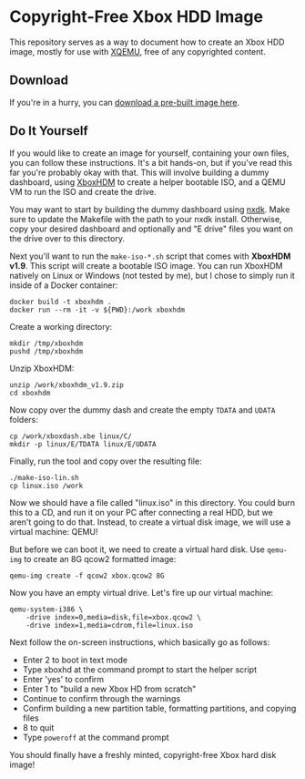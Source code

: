 Copyright-Free Xbox HDD Image
=============================

This repository serves as a way to document how to create an Xbox HDD image,
mostly for use with [XQEMU](http://xqemu.com), free of any copyrighted content.

Download
--------
If you're in a hurry, you can [download a pre-built image here](https://github.com/xqemu/xqemu-hdd-image/releases).

Do It Yourself
--------------
If you would like to create an image for yourself, containing your own files,
you can follow these instructions. It's a bit hands-on, but if you've read this
far you're probably okay with that. This will involve building a dummy
dashboard, using [XboxHDM](https://www.reddit.com/r/originalxbox/wiki/xboxhdm#wiki_using_xboxhdm)
to create a helper bootable ISO, and a QEMU VM to run the ISO and create the
drive.

You may want to start by building the dummy dashboard using
[nxdk](https://github.com/xqemu/nxdk). Make sure to update the Makefile with the
path to your nxdk install. Otherwise, copy your desired dashboard and optionally
and "E drive" files you want on the drive over to this directory.

Next you'll want to run the `make-iso-*.sh` script that comes with **XboxHDM
v1.9**. This script will create a bootable ISO image. You can run XboxHDM
natively on Linux or Windows (not tested by me), but I chose to simply run it
inside of a Docker container:

	docker build -t xboxhdm .
	docker run --rm -it -v ${PWD}:/work xboxhdm

Create a working directory:

	mkdir /tmp/xboxhdm
	pushd /tmp/xboxhdm

Unzip XboxHDM:

	unzip /work/xboxhdm_v1.9.zip
	cd xboxhdm

Now copy over the dummy dash and create the empty `TDATA` and `UDATA` folders:

	cp /work/xboxdash.xbe linux/C/
	mkdir -p linux/E/TDATA linux/E/UDATA

Finally, run the tool and copy over the resulting file:

	./make-iso-lin.sh
	cp linux.iso /work

Now we should have a file called "linux.iso" in this directory. You could burn
this to a CD, and run it on your PC after connecting a real HDD, but we aren't
going to do that. Instead, to create a virtual disk image, we will use a virtual
machine: QEMU!

But before we can boot it, we need to create a virtual hard disk. Use `qemu-img`
to create an 8G qcow2 formatted image:

	qemu-img create -f qcow2 xbox.qcow2 8G

Now you have an empty virtual drive. Let's fire up our virtual machine:

	qemu-system-i386 \
		-drive index=0,media=disk,file=xbox.qcow2 \
		-drive index=1,media=cdrom,file=linux.iso

Next follow the on-screen instructions, which basically go as follows:
 - Enter 2 to boot in text mode
 - Type xboxhd at the command prompt to start the helper script
 - Enter 'yes' to confirm
 - Enter 1 to "build a new Xbox HD from scratch"
 - Continue to confirm through the warnings
 - Confirm building a new partition table, formatting partitions, and copying files
 - 8 to quit
 - Type `poweroff` at the command prompt

You should finally have a freshly minted, copyright-free Xbox hard disk image!
